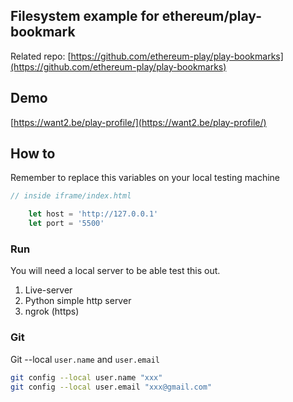 ## Filesystem example for ethereum/play-bookmark

Related repo: [https://github.com/ethereum-play/play-bookmarks](https://github.com/ethereum-play/play-bookmarks)

## Demo

[https://want2.be/play-profile/](https://want2.be/play-profile/)

## How to

Remember to replace this variables on your local testing machine
```javascript
// inside iframe/index.html

    let host = 'http://127.0.0.1'
    let port = '5500'

```

### Run

You will need a local server to be able test this out.

1. Live-server
2. Python simple http server
3. ngrok (https)

### Git

Git --local `user.name` and `user.email`
```bash
git config --local user.name "xxx"
git config --local user.email "xxx@gmail.com"
```
